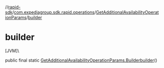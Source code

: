 //[rapid-sdk](../../../index.md)/[com.expediagroup.sdk.rapid.operations](../index.md)/[GetAdditionalAvailabilityOperationParams](index.md)/[builder](builder.md)

# builder

[JVM]\

public final static [GetAdditionalAvailabilityOperationParams.Builder](-builder/index.md)[builder](builder.md)()
